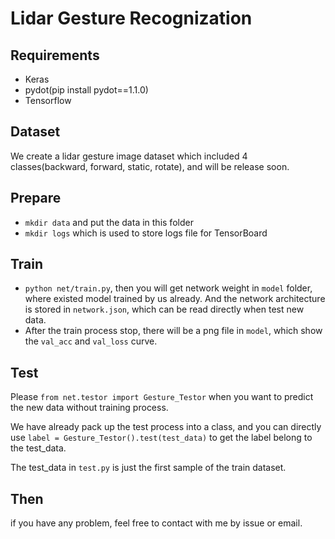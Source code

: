 # Lidar Gesture Recognization

## Requirements
- Keras
- pydot(pip install pydot==1.1.0)
- Tensorflow

## Dataset
We create a lidar gesture image dataset which included 4 classes(backward, forward, static, rotate), and will be release soon.

## Prepare
- `mkdir data` and put the data in this folder
- `mkdir logs` which is used to store logs file for TensorBoard

## Train
- `python net/train.py`, then you will get network weight in `model` folder, where existed model trained by us already. And the network architecture is stored in `network.json`, which can be read directly when test new data.
- After the train process stop, there will be a png file in `model`, which show the `val_acc` and `val_loss` curve.

## Test
Please `from net.testor import Gesture_Testor` when you want to predict the new data without training process.

We have already pack up the test process into a class, and you can directly use
`label = Gesture_Testor().test(test_data)` to get the label belong to the test_data.

The test_data in `test.py` is just the first sample of the train dataset.

## Then
if you have any problem, feel free to contact with me by issue or email.
